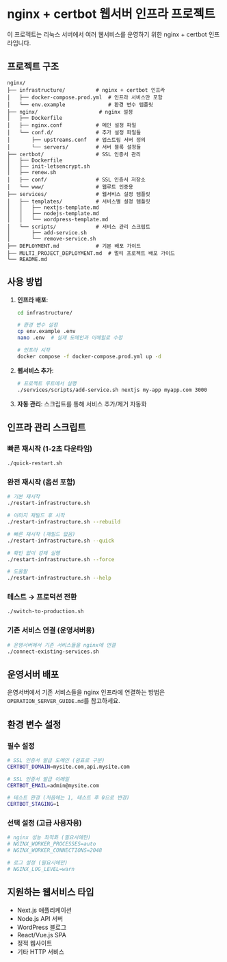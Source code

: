 # nginx + certbot 웹서버 인프라 프로젝트

이 프로젝트는 리눅스 서버에서 여러 웹서비스를 운영하기 위한 nginx + certbot 인프라입니다.

## 프로젝트 구조

```
nginx/
├── infrastructure/          # nginx + certbot 인프라
│   ├── docker-compose.prod.yml  # 인프라 서비스만 포함
│   └── env.example              # 환경 변수 템플릿
├── nginx/                    # nginx 설정
│   ├── Dockerfile
│   ├── nginx.conf           # 메인 설정 파일
│   └── conf.d/              # 추가 설정 파일들
│       ├── upstreams.conf   # 업스트림 서버 정의
│       └── servers/         # 서버 블록 설정들
├── certbot/                 # SSL 인증서 관리
│   ├── Dockerfile
│   ├── init-letsencrypt.sh
│   ├── renew.sh
│   ├── conf/                # SSL 인증서 저장소
│   └── www/                 # 웹루트 인증용
├── services/                # 웹서비스 설정 템플릿
│   ├── templates/           # 서비스별 설정 템플릿
│   │   ├── nextjs-template.md
│   │   ├── nodejs-template.md
│   │   └── wordpress-template.md
│   └── scripts/             # 서비스 관리 스크립트
│       ├── add-service.sh
│       └── remove-service.sh
├── DEPLOYMENT.md            # 기본 배포 가이드
├── MULTI_PROJECT_DEPLOYMENT.md  # 멀티 프로젝트 배포 가이드
└── README.md
```

## 사용 방법

1. **인프라 배포**: 
   ```bash
   cd infrastructure/
   
   # 환경 변수 설정
   cp env.example .env
   nano .env  # 실제 도메인과 이메일로 수정
   
   # 인프라 시작
   docker compose -f docker-compose.prod.yml up -d
   ```

2. **웹서비스 추가**: 
   ```bash
   # 프로젝트 루트에서 실행
   ./services/scripts/add-service.sh nextjs my-app myapp.com 3000
   ```

3. **자동 관리**: 스크립트를 통해 서비스 추가/제거 자동화

## 인프라 관리 스크립트

### 빠른 재시작 (1-2초 다운타임)
```bash
./quick-restart.sh
```

### 완전 재시작 (옵션 포함)
```bash
# 기본 재시작
./restart-infrastructure.sh

# 이미지 재빌드 후 시작
./restart-infrastructure.sh --rebuild

# 빠른 재시작 (재빌드 없음)
./restart-infrastructure.sh --quick

# 확인 없이 강제 실행
./restart-infrastructure.sh --force

# 도움말
./restart-infrastructure.sh --help
```

### 테스트 → 프로덕션 전환
```bash
./switch-to-production.sh
```

### 기존 서비스 연결 (운영서버용)
```bash
# 운영서버에서 기존 서비스들을 nginx에 연결
./connect-existing-services.sh
```

## 운영서버 배포

운영서버에서 기존 서비스들을 nginx 인프라에 연결하는 방법은 `OPERATION_SERVER_GUIDE.md`를 참고하세요.

## 환경 변수 설정

### 필수 설정
```bash
# SSL 인증서 발급 도메인 (쉼표로 구분)
CERTBOT_DOMAIN=mysite.com,api.mysite.com

# SSL 인증서 발급 이메일
CERTBOT_EMAIL=admin@mysite.com

# 테스트 환경 (처음에는 1, 테스트 후 0으로 변경)
CERTBOT_STAGING=1
```

### 선택 설정 (고급 사용자용)
```bash
# nginx 성능 최적화 (필요시에만)
# NGINX_WORKER_PROCESSES=auto
# NGINX_WORKER_CONNECTIONS=2048

# 로그 설정 (필요시에만)
# NGINX_LOG_LEVEL=warn
```

## 지원하는 웹서비스 타입

- Next.js 애플리케이션
- Node.js API 서버
- WordPress 블로그
- React/Vue.js SPA
- 정적 웹사이트
- 기타 HTTP 서비스
